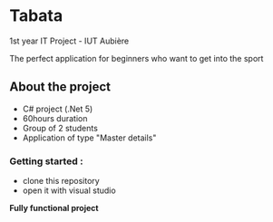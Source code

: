 # Tabata

1st year IT Project - IUT Aubière 

The perfect application for beginners who want to get into the sport

## About the project

- C# project (.Net 5)
- 60hours duration
- Group of 2 students
- Application of type "Master details"

### Getting started :

- clone this repository
- open it with visual studio

**Fully functional project**
